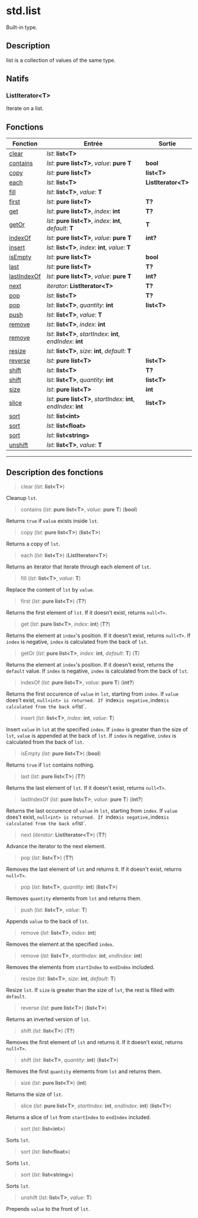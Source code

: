 # std.list

Built-in type.
## Description
list is a collection of values of the same type.
## Natifs
### ListIterator\<T>
Iterate on a list.
## Fonctions
|Fonction|Entrée|Sortie|
|-|-|-|
|[clear](#func_0)|*lst*: **list\<T>**||
|[contains](#func_1)|*lst*: **pure list\<T>**, *value*: **pure T**|**bool**|
|[copy](#func_2)|*lst*: **pure list\<T>**|**list\<T>**|
|[each](#func_3)|*lst*: **list\<T>**|**ListIterator\<T>**|
|[fill](#func_4)|*lst*: **list\<T>**, *value*: **T**||
|[first](#func_5)|*lst*: **pure list\<T>**|**T?**|
|[get](#func_6)|*lst*: **pure list\<T>**, *index*: **int**|**T?**|
|[getOr](#func_7)|*lst*: **pure list\<T>**, *index*: **int**, *default*: **T**|**T**|
|[indexOf](#func_8)|*lst*: **pure list\<T>**, *value*: **pure T**|**int?**|
|[insert](#func_9)|*lst*: **list\<T>**, *index*: **int**, *value*: **T**||
|[isEmpty](#func_10)|*lst*: **pure list\<T>**|**bool**|
|[last](#func_11)|*lst*: **pure list\<T>**|**T?**|
|[lastIndexOf](#func_12)|*lst*: **pure list\<T>**, *value*: **pure T**|**int?**|
|[next](#func_13)|*iterator*: **ListIterator\<T>**|**T?**|
|[pop](#func_14)|*lst*: **list\<T>**|**T?**|
|[pop](#func_15)|*lst*: **list\<T>**, *quantity*: **int**|**list\<T>**|
|[push](#func_16)|*lst*: **list\<T>**, *value*: **T**||
|[remove](#func_17)|*lst*: **list\<T>**, *index*: **int**||
|[remove](#func_18)|*lst*: **list\<T>**, *startIndex*: **int**, *endIndex*: **int**||
|[resize](#func_19)|*lst*: **list\<T>**, *size*: **int**, *default*: **T**||
|[reverse](#func_20)|*lst*: **pure list\<T>**|**list\<T>**|
|[shift](#func_21)|*lst*: **list\<T>**|**T?**|
|[shift](#func_22)|*lst*: **list\<T>**, *quantity*: **int**|**list\<T>**|
|[size](#func_23)|*lst*: **pure list\<T>**|**int**|
|[slice](#func_24)|*lst*: **pure list\<T>**, *startIndex*: **int**, *endIndex*: **int**|**list\<T>**|
|[sort](#func_25)|*lst*: **list\<int>**||
|[sort](#func_26)|*lst*: **list\<float>**||
|[sort](#func_27)|*lst*: **list\<string>**||
|[unshift](#func_28)|*lst*: **list\<T>**, *value*: **T**||


***
## Description des fonctions

<a id="func_0"></a>
> clear (*lst*: **list\<T>**)

Cleanup `lst`.

<a id="func_1"></a>
> contains (*lst*: **pure list\<T>**, *value*: **pure T**) (**bool**)

Returns `true` if `value` exists inside `lst`.

<a id="func_2"></a>
> copy (*lst*: **pure list\<T>**) (**list\<T>**)

Returns a copy of `lst`.

<a id="func_3"></a>
> each (*lst*: **list\<T>**) (**ListIterator\<T>**)

Returns an iterator that iterate through each element of `lst`.

<a id="func_4"></a>
> fill (*lst*: **list\<T>**, *value*: **T**)

Replace the content of `lst` by `value`.

<a id="func_5"></a>
> first (*lst*: **pure list\<T>**) (**T?**)

Returns the first element of `lst`.
If it doesn't exist, returns `null<T>`.

<a id="func_6"></a>
> get (*lst*: **pure list\<T>**, *index*: **int**) (**T?**)

Returns the element at `index`'s position.
If it doesn't exist, returns `null<T>`.
If `index` is negative, `index` is calculated from the back of `lst`.

<a id="func_7"></a>
> getOr (*lst*: **pure list\<T>**, *index*: **int**, *default*: **T**) (**T**)

Returns the element at `index`'s position.
If it doesn't exist, returns the `default` value.
If `index` is negative, `index` is calculated from the back of `lst`.

<a id="func_8"></a>
> indexOf (*lst*: **pure list\<T>**, *value*: **pure T**) (**int?**)

Returns the first occurence of `value` in `lst`, starting from `index`.
If `value` does't exist, `null<int> is returned.
If `index` is negative, `index` is calculated from the back of `lst`.

<a id="func_9"></a>
> insert (*lst*: **list\<T>**, *index*: **int**, *value*: **T**)

Insert `value` in `lst` at the specified `index`.
If `index` is greater than the size of `lst`, `value` is appended at the back of `lst`.
If `index` is negative, `index` is calculated from the back of `lst`.

<a id="func_10"></a>
> isEmpty (*lst*: **pure list\<T>**) (**bool**)

Returns `true` if `lst` contains nothing.

<a id="func_11"></a>
> last (*lst*: **pure list\<T>**) (**T?**)

Returns the last element of `lst`.
If it doesn't exist, returns `null<T>`.

<a id="func_12"></a>
> lastIndexOf (*lst*: **pure list\<T>**, *value*: **pure T**) (**int?**)

Returns the last occurence of `value` in `lst`, starting from `index`.
If `value` does't exist, `null<int> is returned.
If `index` is negative, `index` is calculated from the back of `lst`.

<a id="func_13"></a>
> next (*iterator*: **ListIterator\<T>**) (**T?**)

Advance the iterator to the next element.

<a id="func_14"></a>
> pop (*lst*: **list\<T>**) (**T?**)

Removes the last element of `lst` and returns it.
If it doesn't exist, returns `null<T>`.

<a id="func_15"></a>
> pop (*lst*: **list\<T>**, *quantity*: **int**) (**list\<T>**)

Removes `quantity` elements from `lst` and returns them.

<a id="func_16"></a>
> push (*lst*: **list\<T>**, *value*: **T**)

Appends `value` to the back of `lst`.

<a id="func_17"></a>
> remove (*lst*: **list\<T>**, *index*: **int**)

Removes the element at the specified `index`.

<a id="func_18"></a>
> remove (*lst*: **list\<T>**, *startIndex*: **int**, *endIndex*: **int**)

Removes the elements from `startIndex` to `endIndex` included.

<a id="func_19"></a>
> resize (*lst*: **list\<T>**, *size*: **int**, *default*: **T**)

Resize `lst`.
If `size` is greater than the size of `lst`, the rest is filled with `default`.

<a id="func_20"></a>
> reverse (*lst*: **pure list\<T>**) (**list\<T>**)

Returns an inverted version of `lst`.

<a id="func_21"></a>
> shift (*lst*: **list\<T>**) (**T?**)

Removes the first element of `lst` and returns it.
If it doesn't exist, returns `null<T>`.

<a id="func_22"></a>
> shift (*lst*: **list\<T>**, *quantity*: **int**) (**list\<T>**)

Removes the first `quantity` elements from `lst` and returns them.

<a id="func_23"></a>
> size (*lst*: **pure list\<T>**) (**int**)

Returns the size of `lst`.

<a id="func_24"></a>
> slice (*lst*: **pure list\<T>**, *startIndex*: **int**, *endIndex*: **int**) (**list\<T>**)

Returns a slice of `lst` from `startIndex` to `endIndex` included.

<a id="func_25"></a>
> sort (*lst*: **list\<int>**)

Sorts `lst`.

<a id="func_26"></a>
> sort (*lst*: **list\<float>**)

Sorts `lst`.

<a id="func_27"></a>
> sort (*lst*: **list\<string>**)

Sorts `lst`.

<a id="func_28"></a>
> unshift (*lst*: **list\<T>**, *value*: **T**)

Prepends `value` to the front of `lst`.

